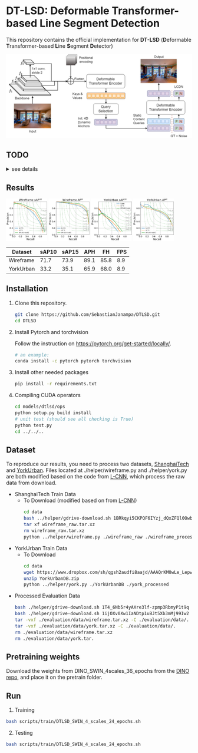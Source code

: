 # DT-LSD: Deformable Transformer-based Line Segment Detection
 
This repository contains the official implementation for **DT-LSD** (**D**eformable **T**ransformer-based **L**ine **S**egment **D**etector)

<img src="figures/model.png" alt="Model Architecture"/>

## TODO
<details>
<summary> see details </summary>

- [x] Training
- [x] Evaluation
- [x] Upload source code
- [] Upload weight 
- [] Inference
- [] Upload arxiv paper 
</details>

## Results 
<p float="left">
<img src="figures/sAP_curve_wireframe.png" alt="sap_wireframe" style="width:22%; height:auto;"/>
<img src="figures/aph_curve_wireframe.png" alt="aph_wireframe" style="width:22%; height:auto;"/>
<img src="figures/sAP_curve_york.png" alt="sap_york" style="width:22%; height:auto;"/>
<img src="figures/aph_curve_york.png" alt="aph_york" style="width:22%; height:auto;"/>
</p>

|Dataset| sAP10 | sAP15 | APH | FH | FPS
| --- | --- | --- | --- | --- | ---|
|Wireframe| 71.7 | 73.9 | 89.1 | 85.8 | 8.9 |
|YorkUrban| 33.2 | 35.1 | 65.9 | 68.0 | 8.9 |


## Installation


1. Clone this repository.
   ```sh
   git clone https://github.com/SebastianJanampa/DTLSD.git
   cd DTLSD
   ```

2. Install Pytorch and torchvision

   Follow the instruction on https://pytorch.org/get-started/locally/.
   ```sh
   # an example:
   conda install -c pytorch pytorch torchvision
   ```

3. Install other needed packages
   ```sh
   pip install -r requirements.txt
   ```
      
4. Compiling CUDA operators
   ```sh
   cd models/dtlsd/ops
   python setup.py build install
   # unit test (should see all checking is True)
   python test.py
   cd ../../..
   ```

## Dataset

To reproduce our results, you need to process two datasets, [ShanghaiTech](https://github.com/huangkuns/wireframe) and [YorkUrban](https://www.elderlab.yorku.ca/resources/york-urban-line-segment-database-information/). Files located at ./helper/wireframe.py and ./helper/york.py are both modified based on the code from [L-CNN](https://github.com/zhou13/lcnn), which process the raw data from download.

- ShanghaiTech Train Data
    - To Download (modified based on from [L-CNN](https://github.com/zhou13/lcnn))
        ```bash
        cd data
        bash ../helper/gdrive-download.sh 1BRkqyi5CKPQF6IYzj_dQxZFQl0OwbzOf wireframe_raw.tar.xz
        tar xf wireframe_raw.tar.xz
        rm wireframe_raw.tar.xz
        python ../helper/wireframe.py ./wireframe_raw ./wireframe_processed

        ```
- YorkUrban Train Data
    - To Download  
        ```bash
        cd data
        wget https://www.dropbox.com/sh/qgsh2audfi8aajd/AAAQrKM0wLe_LepwlC1rzFMxa/YorkUrbanDB.zip
        unzip YorkUrbanDB.zip 
        python ../helper/york.py ./YorkUrbanDB ./york_processed
        
        ```
- Processed Evaluation Data
    ```bash
    bash ./helper/gdrive-download.sh 1T4_6Nb5r4yAXre3lf-zpmp3RbmyP1t9q ./evaluation/data/wireframe.tar.xz
    bash ./helper/gdrive-download.sh 1ijOXv0Xw1IaNDtp1uBJt5Xb3mMj99Iw2 ./evaluation/data/york.tar.xz
    tar -vxf ./evaluation/data/wireframe.tar.xz -C ./evaluation/data/.
    tar -vxf ./evaluation/data/york.tar.xz -C ./evaluation/data/.
    rm ./evaluation/data/wireframe.tar.xz
    rm ./evaluation/data/york.tar.
    
## Pretraining weights
Download the weights from DINO_SWIN_4scales_36_epochs from the [DINO repo](https://github.com/IDEA-Research/DINO/tree/main), and place it on the pretrain folder.
 
## Run

1. Training
```sh
bash scripts/train/DTLSD_SWIN_4_scales_24_epochs.sh 
```

2. Testing
```sh
bash scripts/train/DTLSD_SWIN_4_scales_24_epochs.sh
```

